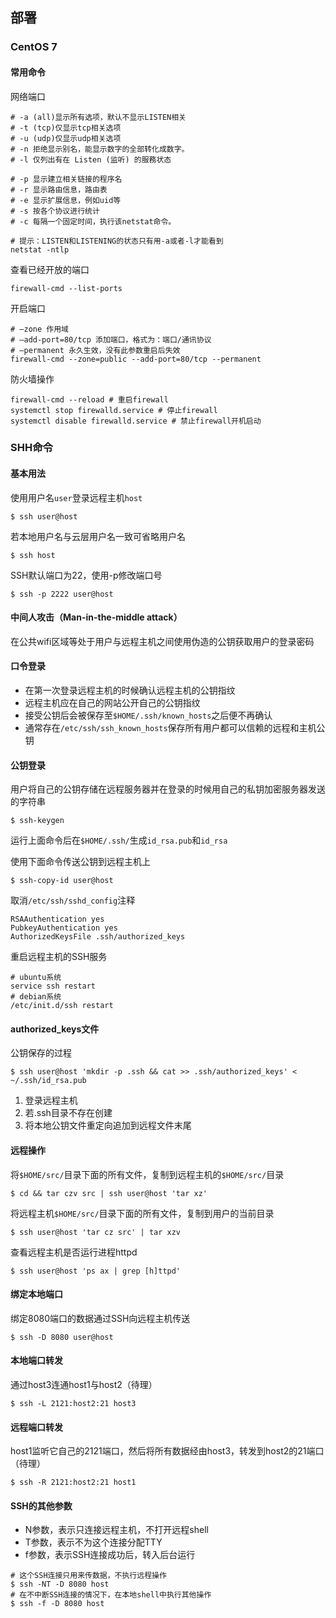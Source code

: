 ## 部署

### CentOS 7

#### 常用命令

网络端口

```shell
# -a (all)显示所有选项，默认不显示LISTEN相关
# -t (tcp)仅显示tcp相关选项
# -u (udp)仅显示udp相关选项
# -n 拒绝显示别名，能显示数字的全部转化成数字。
# -l 仅列出有在 Listen (监听) 的服務状态

# -p 显示建立相关链接的程序名
# -r 显示路由信息，路由表
# -e 显示扩展信息，例如uid等
# -s 按各个协议进行统计
# -c 每隔一个固定时间，执行该netstat命令。

# 提示：LISTEN和LISTENING的状态只有用-a或者-l才能看到
netstat -ntlp
```

查看已经开放的端口

```SHELL
firewall-cmd --list-ports
```

开启端口

```shell
# –zone 作用域
# –add-port=80/tcp 添加端口，格式为：端口/通讯协议
# –permanent 永久生效，没有此参数重启后失效
firewall-cmd --zone=public --add-port=80/tcp --permanent
```

防火墙操作

```shell
firewall-cmd --reload # 重启firewall
systemctl stop firewalld.service # 停止firewall
systemctl disable firewalld.service # 禁止firewall开机启动
```

### SHH命令

#### 基本用法

使用用户名`user`登录远程主机`host`

```shell
$ ssh user@host
```

若本地用户名与云层用户名一致可省略用户名

```shell
$ ssh host
```

SSH默认端口为22，使用-p修改端口号

```shell
$ ssh -p 2222 user@host
```

#### 中间人攻击（Man-in-the-middle attack）

在公共wifi区域等处于用户与远程主机之间使用伪造的公钥获取用户的登录密码

#### 口令登录

* 在第一次登录远程主机的时候确认远程主机的公钥指纹
* 远程主机应在自己的网站公开自己的公钥指纹
* 接受公钥后会被保存至`$HOME/.ssh/known_hosts`之后便不再确认
* 通常存在`/etc/ssh/ssh_known_hosts`保存所有用户都可以信赖的远程和主机公钥

#### 公钥登录

用户将自己的公钥存储在远程服务器并在登录的时候用自己的私钥加密服务器发送的字符串

```shell
$ ssh-keygen
```

运行上面命令后在`$HOME/.ssh/`生成`id_rsa.pub`和`id_rsa`

使用下面命令传送公钥到远程主机上

```shell
$ ssh-copy-id user@host
```

取消`/etc/ssh/sshd_config`注释

```
RSAAuthentication yes
PubkeyAuthentication yes
AuthorizedKeysFile .ssh/authorized_keys
```

重启远程主机的SSH服务

```shell
# ubuntu系统
service ssh restart
# debian系统
/etc/init.d/ssh restart
```

#### authorized_keys文件

公钥保存的过程

```shell
$ ssh user@host 'mkdir -p .ssh && cat >> .ssh/authorized_keys' < ~/.ssh/id_rsa.pub
```

1. 登录远程主机
2. 若.ssh目录不存在创建
3. 将本地公钥文件重定向追加到远程文件末尾

#### 远程操作

将`$HOME/src/`目录下面的所有文件，复制到远程主机的`$HOME/src/`目录

```shell
$ cd && tar czv src | ssh user@host 'tar xz'
```

将远程主机`$HOME/src/`目录下面的所有文件，复制到用户的当前目录

```shell
$ ssh user@host 'tar cz src' | tar xzv
```

查看远程主机是否运行进程httpd

```shell
$ ssh user@host 'ps ax | grep [h]ttpd'
```

#### 绑定本地端口

绑定8080端口的数据通过SSH向远程主机传送

```shell
$ ssh -D 8080 user@host
```

#### 本地端口转发

通过host3连通host1与host2（待理）

```shell
$ ssh -L 2121:host2:21 host3
```

#### 远程端口转发

host1监听它自己的2121端口，然后将所有数据经由host3，转发到host2的21端口（待理）

```shell
$ ssh -R 2121:host2:21 host1
```
#### SSH的其他参数

* N参数，表示只连接远程主机，不打开远程shell
* T参数，表示不为这个连接分配TTY
* f参数，表示SSH连接成功后，转入后台运行

```shell
# 这个SSH连接只用来传数据，不执行远程操作
$ ssh -NT -D 8080 host
# 在不中断SSH连接的情况下，在本地shell中执行其他操作
$ ssh -f -D 8080 host
```
